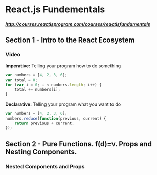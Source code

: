 # React.js Fundementals #
##### http://courses.reactjsprogram.com/courses/reactjsfundamentals #####

## Section 1 - Intro to the React Ecosystem ##

### Video ###
**Imperative:** Telling your program how to do something  
```javascript
var numbers = [4, 2, 3, 6];
var total = 0;
for (var i = 0; i < numbers.length; i++) {
	total += numbers[i];
}
```

**Declarative:** Telling your program what you want to do  
```javascript
var numbers = [4, 2, 3, 6];
numbers.reduce(function(previous, current) {
	return previous + current;
});
```

## Section 2 - Pure Functions. f(d)=v. Props and Nesting Components. ##

### Nested Components and Props ###
